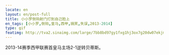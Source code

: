 ```yaml
---
locate: en
layout: en/post-full
title: 小小罗倒钩射门打到自己脸上
en_tags: [小小罗,倒钩,皇马,西甲,搞笑,失误,2013-2014]
type: gif
featimg: http://tva2.sinaimg.com/large/7bb8bd97gy1fxg1hj3ox7g20dw07ekjm.gif
---
```


2013-14赛季西甲联赛首皇马主场2-1逆转贝蒂斯。
